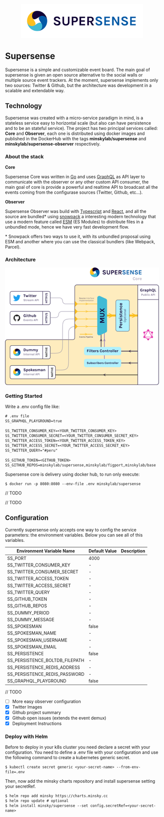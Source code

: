<p align="center">
<img src="supersense-logo.png" alt="supersense-logo" width="400" />
</p>

# Supersense

Supersense is a simple and customizable event board. The main goal of supersense is given an open source alternative to the social walls or multiple source event trackers. At the moment, supersense implements only two sources: Twitter & Github, but the architecture was development in a scalable and extendable way.

## Technology

Supersense was created with a micro-service paradigm in mind, is a stateless service easy to horizontal scale (but also can have persistence and to be an stateful service). The project has two principal services called: **Core** and **Observer**, each one is distributed using docker images and published in the DockerHub with the tags **minskylab/supersense** and **minskylab/supersense-observer** respectively.

### About the stack

**Core**

Supersense Core was written in [Go](https://golang.org) and uses [GraphQL](https://graphql.org) as API layer to communicate with the observer or any other custom API consumer, the main goal of core is provide a powerful and realtime API to broadcast all the events coming from the configurase sources (Twitter, Github, etc...).

**Observer**

Supersense Observer was build with [Typescript](https://www.typescriptlang.org) and [React](https://reactjs.org/), and all the source are bundled\* using [snowpack](https://www.snowpack.dev/) a interesting modern technology that use a modern feature called [ESM](https://hacks.mozilla.org/2018/03/es-modules-a-cartoon-deep-dive/) (ES Modules) to distribute files in a unbundled mode, hence we have very fast development flow.

\* Snowpack offers two ways to use it, with its unbundled proposal using ESM and another where you can use the classical bundlers (like Webpack, Parcel).

### Architecture

<p align="center">
<img src="supersense-core.png" alt="supersense-core-architecture" width="650" />
</p>

### Getting Started

Write a .env config file like:

```dotenv
# .env file
SS_GRAPHQL_PLAYGROUND=true

SS_TWITTER_CONSUMER_KEY=<YOUR_TWITTER_CONSUMER_KEY>
SS_TWITTER_CONSUMER_SECRET=<YOUR_TWITTER_CONSUMER_SECRET_KEY>
SS_TWITTER_ACCESS_TOKEN=<YOUR_TWITTER_ACCESS_TOKEN_KEY>
SS_TWITTER_ACCESS_SECRET=<YOUR_TWITTER_ACCESS_SECRET_KEY>
SS_TWITTER_QUERY="#peru"

SS_GITHUB_TOKEN=<GITHUB_TOKEN>
SS_GITHUB_REPOS=minskylab/supersense,minskylab/figport,minskylab/base
```

Supersense core is delivery using docker hub, to run only execute:

```shell script
$ docker run -p 8080:8080 --env-file .env minskylab/supersense
```

// TODO

// TODO

## Configuration

Currently supersense only accepts one way to config the service parameters: the environment variables. Below you can see all of this variables.

| Environment Variable Name      | Default Value | Description |
| ------------------------------ | :------------ | ----------- |
| SS_PORT                        | 4000          |             |
| SS_TWITTER_CONSUMER_KEY        | -             |             |
| SS_TWITTER_CONSUMER_SECRET     | -             |             |
| SS_TWITTER_ACCESS_TOKEN        | -             |             |
| SS_TWITTER_ACCESS_SECRET       | -             |             |
| SS_TWITTER_QUERY               | -             |             |
| SS_GITHUB_TOKEN                | -             |             |
| SS_GITHUB_REPOS                | -             |             |
| SS_DUMMY_PERIOD                | -             |             |
| SS_DUMMY_MESSAGE               | -             |             |
| SS_SPOKESMAN                   | false         |             |
| SS_SPOKESMAN_NAME              | -             |             |
| SS_SPOKESMAN_USERNAME          | -             |             |
| SS_SPOKESMAN_EMAIL             | -             |             |
| SS_PERSISTENCE                 | false         |             |
| SS_PERSISTENCE_BOLTDB_FILEPATH | -             |             |
| SS_PERSISTENCE_REDIS_ADDRESS   | -             |             |
| SS_PERSISTENCE_REDIS_PASSWORD  | -             |             |
| SS_GRAPHQL_PLAYGROUND          | false         |             |

// TODO

-   [ ] More easy observer configuration
-   [x] Twitter Images
-   [x] Github project summary
-   [x] Github open issues (extends the event demux)
-   [x] Deployment Instructions

### Deploy with Helm

Before to deploy in your k8s cluster you need declare a secret with your configuration.
You need to define a .env file with your configuration and use the following command to create a kubernetes generic secret.

```shell script
$ kubectl create secret generic <your-secret-name> --from-env-file=.env
```

Then, now add the minsky charts repository and install supersense setting your secretRef.

```shell script
$ helm repo add minsky https://charts.minsky.cc
$ helm repo update # optional
$ helm install minsky/supersense --set config.secretRef=<your-secret-name>
```
